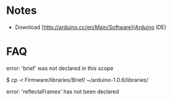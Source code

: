 # Notes

* Download [http://arduino.cc/en/Main/Software](Arduino IDE)

# FAQ

error: 'brief' was not declared in this scope

$ cp -r Firmware/libraries/Brief/ ~/arduino-1.0.6/libraries/

error: 'reflectaFrames' has not been declared

